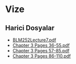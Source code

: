 # Vize


<!--HariciDosyalar-->

## Harici Dosyalar

- [BLM252Lecture7.pdf](./BLM252Lecture7.pdf)
- [Chapter 3 Pages 36-55.pdf](./Chapter%203%20Pages%2036-55.pdf)
- [Chapter 3 Pages 57-85.pdf](./Chapter%203%20Pages%2057-85.pdf)
- [Chapter 3 Pages 86-110.pdf](./Chapter%203%20Pages%2086-110.pdf)


<!--HariciDosyalar-->

